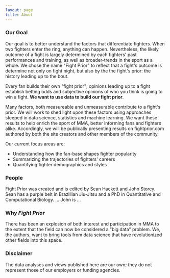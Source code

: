 ```yaml
---
layout: page
title: About
---
```


### Our Goal

Our goal is to better understand the factors that differentiate fighters. When two fighters enter the ring, anything can happen. Nevertheless, the likely outcome of a fight is largely determined by each fighters' past performances and training, as well as broader-trends in the sport as a whole. We chose the name "Fight Prior" to reflect that a fight's outcome is determine not only on fight night, but also by the the fight's prior: the history leading up to the bout.

Every fan builds their own "fight prior"; opinions leading up to a fight establish betting odds and subjective opinions of who you think is going to win a fight. **We want to use data to build our fight prior**. 

Many factors, both measureable and unmeasurable contribute to a fight's prior. We will work to shed light upon these factors using approaches steeped in data science, statistics and machine learning. We want these results to help enrich the sport of MMA, better informing fans and fighters alike. Accordingly, we will be publically presenting results on fightprior.com authored by both the site creators and other members of the community.

Our current focus areas are:

- Understanding how the fan-base shapes fighter popularity
- Summarizing the trajectories of fighters' careers
- Quantifying fighter demographics and styles


### People

Fight Prior was created and is edited by Sean Hackett and John Storey.  Sean has a purple belt in Brazillian Jiu-Jitsu and a PhD in Quantitative and Computational Biology. ... John is ...

### Why *Fight Prior*

There has been an explosion of both interest and participation in MMA to the extent that the field can now be considered a "big data" problem. We, the authors, want to bring tools from data science that have revolutionized other fields into this space.

### Disclaimer 

The data analyses and views published here are our own; they do not represent those of our employers or funding agencies.

